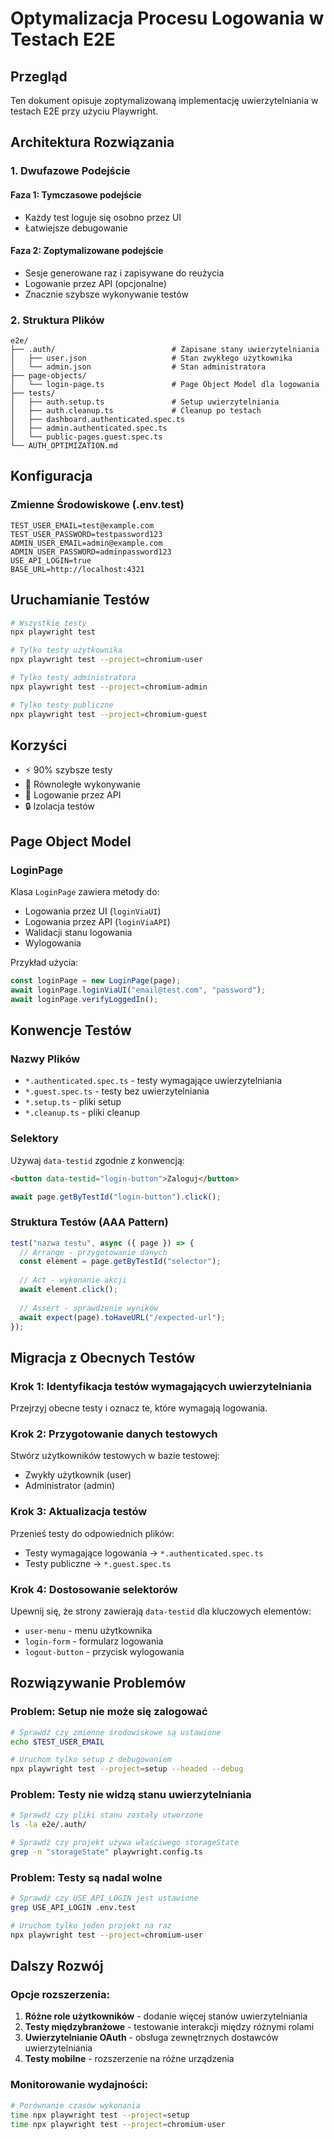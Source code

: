 # Optymalizacja Procesu Logowania w Testach E2E

## Przegląd

Ten dokument opisuje zoptymalizowaną implementację uwierzytelniania w testach E2E przy użyciu Playwright.

## Architektura Rozwiązania

### 1. Dwufazowe Podejście

#### Faza 1: Tymczasowe podejście
- Każdy test loguje się osobno przez UI
- Łatwiejsze debugowanie

#### Faza 2: Zoptymalizowane podejście
- Sesje generowane raz i zapisywane do reużycia
- Logowanie przez API (opcjonalne)
- Znacznie szybsze wykonywanie testów

### 2. Struktura Plików

```
e2e/
├── .auth/                          # Zapisane stany uwierzytelniania
│   ├── user.json                   # Stan zwykłego użytkownika
│   └── admin.json                  # Stan administratora
├── page-objects/
│   └── login-page.ts               # Page Object Model dla logowania
├── tests/
│   ├── auth.setup.ts               # Setup uwierzytelniania
│   ├── auth.cleanup.ts             # Cleanup po testach
│   ├── dashboard.authenticated.spec.ts
│   ├── admin.authenticated.spec.ts
│   └── public-pages.guest.spec.ts
└── AUTH_OPTIMIZATION.md
```

## Konfiguracja

### Zmienne Środowiskowe (.env.test)

```env
TEST_USER_EMAIL=test@example.com
TEST_USER_PASSWORD=testpassword123
ADMIN_USER_EMAIL=admin@example.com
ADMIN_USER_PASSWORD=adminpassword123
USE_API_LOGIN=true
BASE_URL=http://localhost:4321
```

## Uruchamianie Testów

```bash
# Wszystkie testy
npx playwright test

# Tylko testy użytkownika
npx playwright test --project=chromium-user

# Tylko testy administratora
npx playwright test --project=chromium-admin

# Tylko testy publiczne
npx playwright test --project=chromium-guest
```

## Korzyści

- ⚡ 90% szybsze testy
- 🔄 Równoległe wykonywanie
- 📡 Logowanie przez API
- 🔒 Izolacja testów

## Page Object Model

### LoginPage

Klasa `LoginPage` zawiera metody do:
- Logowania przez UI (`loginViaUI`)
- Logowania przez API (`loginViaAPI`) 
- Walidacji stanu logowania
- Wylogowania

Przykład użycia:
```typescript
const loginPage = new LoginPage(page);
await loginPage.loginViaUI("email@test.com", "password");
await loginPage.verifyLoggedIn();
```

## Konwencje Testów

### Nazwy Plików
- `*.authenticated.spec.ts` - testy wymagające uwierzytelniania
- `*.guest.spec.ts` - testy bez uwierzytelniania
- `*.setup.ts` - pliki setup
- `*.cleanup.ts` - pliki cleanup

### Selektory
Używaj `data-testid` zgodnie z konwencją:
```html
<button data-testid="login-button">Zaloguj</button>
```

```typescript
await page.getByTestId("login-button").click();
```

### Struktura Testów (AAA Pattern)
```typescript
test("nazwa testu", async ({ page }) => {
  // Arrange - przygotowanie danych
  const element = page.getByTestId("selector");
  
  // Act - wykonanie akcji
  await element.click();
  
  // Assert - sprawdzenie wyników
  await expect(page).toHaveURL("/expected-url");
});
```

## Migracja z Obecnych Testów

### Krok 1: Identyfikacja testów wymagających uwierzytelniania
Przejrzyj obecne testy i oznacz te, które wymagają logowania.

### Krok 2: Przygotowanie danych testowych
Stwórz użytkowników testowych w bazie testowej:
- Zwykły użytkownik (user)
- Administrator (admin)

### Krok 3: Aktualizacja testów
Przenieś testy do odpowiednich plików:
- Testy wymagające logowania → `*.authenticated.spec.ts`
- Testy publiczne → `*.guest.spec.ts`

### Krok 4: Dostosowanie selektorów
Upewnij się, że strony zawierają `data-testid` dla kluczowych elementów:
- `user-menu` - menu użytkownika
- `login-form` - formularz logowania
- `logout-button` - przycisk wylogowania

## Rozwiązywanie Problemów

### Problem: Setup nie może się zalogować
```bash
# Sprawdź czy zmienne środowiskowe są ustawione
echo $TEST_USER_EMAIL

# Uruchom tylko setup z debugowaniem
npx playwright test --project=setup --headed --debug
```

### Problem: Testy nie widzą stanu uwierzytelniania
```bash
# Sprawdź czy pliki stanu zostały utworzone
ls -la e2e/.auth/

# Sprawdź czy projekt używa właściwego storageState
grep -n "storageState" playwright.config.ts
```

### Problem: Testy są nadal wolne
```bash
# Sprawdź czy USE_API_LOGIN jest ustawione
grep USE_API_LOGIN .env.test

# Uruchom tylko jeden projekt na raz
npx playwright test --project=chromium-user
```

## Dalszy Rozwój

### Opcje rozszerzenia:
1. **Różne role użytkowników** - dodanie więcej stanów uwierzytelniania
2. **Testy międzybranżowe** - testowanie interakcji między różnymi rolami
3. **Uwierzytelnianie OAuth** - obsługa zewnętrznych dostawców uwierzytelniania
4. **Testy mobilne** - rozszerzenie na różne urządzenia

### Monitorowanie wydajności:
```bash
# Porównanie czasów wykonania
time npx playwright test --project=setup
time npx playwright test --project=chromium-user
``` 